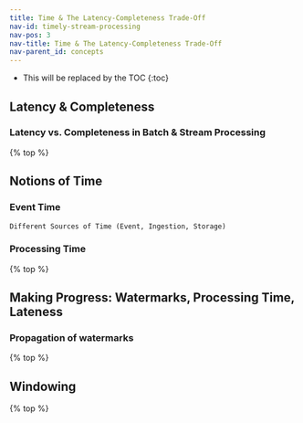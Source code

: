 ```yaml
---
title: Time & The Latency-Completeness Trade-Off
nav-id: timely-stream-processing
nav-pos: 3
nav-title: Time & The Latency-Completeness Trade-Off
nav-parent_id: concepts
---
```

<!--
Licensed to the Apache Software Foundation (ASF) under one
or more contributor license agreements.  See the NOTICE file
distributed with this work for additional information
regarding copyright ownership.  The ASF licenses this file
to you under the Apache License, Version 2.0 (the
"License"); you may not use this file except in compliance
with the License.  You may obtain a copy of the License at

  http://www.apache.org/licenses/LICENSE-2.0

Unless required by applicable law or agreed to in writing,
software distributed under the License is distributed on an
"AS IS" BASIS, WITHOUT WARRANTIES OR CONDITIONS OF ANY
KIND, either express or implied.  See the License for the
specific language governing permissions and limitations
under the License.
-->

* This will be replaced by the TOC
{:toc}

## Latency & Completeness

### Latency vs. Completeness in Batch & Stream Processing

{% top %}

## Notions of Time

### Event Time

`Different Sources of Time (Event, Ingestion, Storage)`

### Processing Time

{% top %}

## Making Progress: Watermarks, Processing Time, Lateness

### Propagation of watermarks

{% top %}

## Windowing

{% top %}

